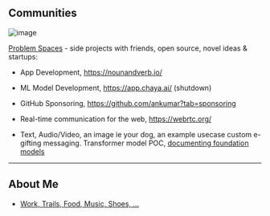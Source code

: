 ## Communities

![image](https://user-images.githubusercontent.com/658791/210153625-79f1a18e-60f3-49d7-945d-4bb5c50d3409.png)

[Problem Spaces](https://docs.google.com/document/d/1b36vcpRMI5aIp8N2j_cVvhiv8OwDRGDxPDr2bJzcCGA/edit?usp=sharing) - side projects with friends, open source, novel ideas & startups:

- App Development, https://nounandverb.io/

- ML Model Development, https://app.chaya.ai/ (shutdown)

- GitHub Sponsoring, https://github.com/ankumar?tab=sponsoring

- Real-time communication for the web, https://webrtc.org/ 

- Text, Audio/Video, an image ie your dog, an example usecase custom e-gifting messaging. Transformer model POC, [documenting foundation models](https://docs.google.com/document/d/1POj8OKdKRYYnhPF_OwPVpCnv-xVGkYCS0Hw_OmOUNRo/edit?usp=sharing)

---

## About Me

- [Work, Trails, Food, Music, Shoes, ...](https://github.com/ankumar/Fun-Stuff) 
 
<!--
**ankumar/ankumar** is a ✨ _special_ ✨ repository because its `README.md` (this file) appears on your GitHub profile.

Here are some ideas to get you started:

- 🔭 I’m currently working on ...
- 🌱 I’m currently learning ...
- 👯 I’m looking to collaborate on ...
- 🤔 I’m looking for help with ...
- 💬 Ask me about ...
- 📫 How to reach me: ...
- 😄 Pronouns: ...
- ⚡ Fun fact: ...
-->

